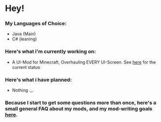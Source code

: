 <h1>Hey!</h1>

<h3>My Languages of Choice:</h3>
<ul>
  <li>Java (Main)</li>
  <li>C# (leaning)</li>
</ul>
<h3>Here's what i'm currently working on:</h3>
<ul>
  <li>A UI-Mod for Minecraft, Overhauling EVERY UI-Screen. See <a href="https://github.com/kianagit/kiana-ui/">here</a> for the current status</li>
</ul>
<h3>Here's what i have planned:</h3>
<ul>
  <li>Nothing ._.</li>
</ul>

<h3>Because I start to get some questions more than once, here's a small general FAQ about my mods, and my mod-writing goals <a href="https://raw.githubusercontent.com/kianagit/kianagit/main/FAQ.md">here</a>.</h3>
